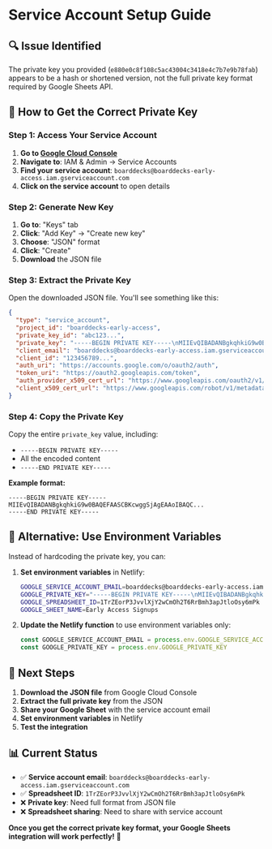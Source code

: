 # Service Account Setup Guide

## 🔍 **Issue Identified**

The private key you provided (`e880e0c8f108c5ac43004c3418e4c7b7e9b78fab`) appears to be a hash or shortened version, not the full private key format required by Google Sheets API.

## 🔧 **How to Get the Correct Private Key**

### **Step 1: Access Your Service Account**

1. **Go to [Google Cloud Console](https://console.cloud.google.com)**
2. **Navigate to**: IAM & Admin → Service Accounts
3. **Find your service account**: `boarddecks@boarddecks-early-access.iam.gserviceaccount.com`
4. **Click on the service account** to open details

### **Step 2: Generate New Key**

1. **Go to**: "Keys" tab
2. **Click**: "Add Key" → "Create new key"
3. **Choose**: "JSON" format
4. **Click**: "Create"
5. **Download** the JSON file

### **Step 3: Extract the Private Key**

Open the downloaded JSON file. You'll see something like this:

```json
{
  "type": "service_account",
  "project_id": "boarddecks-early-access",
  "private_key_id": "abc123...",
  "private_key": "-----BEGIN PRIVATE KEY-----\nMIIEvQIBADANBgkqhkiG9w0BAQEFAASCBKcwggSjAgEAAoIBAQC...\n-----END PRIVATE KEY-----\n",
  "client_email": "boarddecks@boarddecks-early-access.iam.gserviceaccount.com",
  "client_id": "123456789...",
  "auth_uri": "https://accounts.google.com/o/oauth2/auth",
  "token_uri": "https://oauth2.googleapis.com/token",
  "auth_provider_x509_cert_url": "https://www.googleapis.com/oauth2/v1/certs",
  "client_x509_cert_url": "https://www.googleapis.com/robot/v1/metadata/x509/boarddecks%40boarddecks-early-access.iam.gserviceaccount.com"
}
```

### **Step 4: Copy the Private Key**

Copy the entire `private_key` value, including:
- `-----BEGIN PRIVATE KEY-----`
- All the encoded content
- `-----END PRIVATE KEY-----`

**Example format:**
```
-----BEGIN PRIVATE KEY-----
MIIEvQIBADANBgkqhkiG9w0BAQEFAASCBKcwggSjAgEAAoIBAQC...
-----END PRIVATE KEY-----
```

## 🔧 **Alternative: Use Environment Variables**

Instead of hardcoding the private key, you can:

1. **Set environment variables** in Netlify:
   ```bash
   GOOGLE_SERVICE_ACCOUNT_EMAIL=boarddecks@boarddecks-early-access.iam.gserviceaccount.com
   GOOGLE_PRIVATE_KEY="-----BEGIN PRIVATE KEY-----\nMIIEvQIBADANBgkqhkiG9w0BAQEFAASCBKcwggSjAgEAAoIBAQC...\n-----END PRIVATE KEY-----\n"
   GOOGLE_SPREADSHEET_ID=1TrZEorP3JvvlXjY2wCmOh2T6RrBmh3apJtloOsy6mPk
   GOOGLE_SHEET_NAME=Early Access Signups
   ```

2. **Update the Netlify function** to use environment variables only:
   ```javascript
   const GOOGLE_SERVICE_ACCOUNT_EMAIL = process.env.GOOGLE_SERVICE_ACCOUNT_EMAIL
   const GOOGLE_PRIVATE_KEY = process.env.GOOGLE_PRIVATE_KEY
   ```

## 🚀 **Next Steps**

1. **Download the JSON file** from Google Cloud Console
2. **Extract the full private key** from the JSON
3. **Share your Google Sheet** with the service account email
4. **Set environment variables** in Netlify
5. **Test the integration**

## 📊 **Current Status**

- ✅ **Service account email**: `boarddecks@boarddecks-early-access.iam.gserviceaccount.com`
- ✅ **Spreadsheet ID**: `1TrZEorP3JvvlXjY2wCmOh2T6RrBmh3apJtloOsy6mPk`
- ❌ **Private key**: Need full format from JSON file
- ❌ **Spreadsheet sharing**: Need to share with service account

**Once you get the correct private key format, your Google Sheets integration will work perfectly!** 🚀 